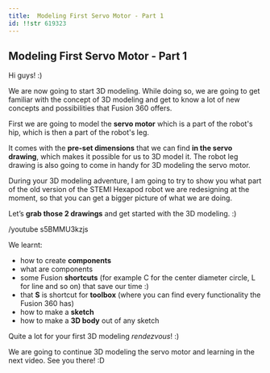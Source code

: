 ```yaml
---
title:  Modeling First Servo Motor - Part 1
id: !!str 619323
---
```


## Modeling First Servo Motor - Part 1

Hi guys! :)

We are now going to start 3D modeling. While doing so, we are going to get familiar 
with the concept of 3D modeling and get to know a lot of new concepts and possibilities 
that Fusion 360 offers.

First we are going to model the __servo motor__ which is a part of the robot's hip, 
which is then a part of the robot's leg. 

It comes with the __pre-set dimensions__ that we can find __in the servo drawing__, 
which makes it possible for us to 3D model it. The robot leg drawing is also going 
to come in handy for 3D modeling the servo motor.

During your 3D modeling adventure, I am going to try to show you what part of the 
old version of the STEMI Hexapod robot we are redesigning at the moment, so that you 
can get a bigger picture of what we are doing.

Let’s __grab those 2 drawings__ and get started with the 3D modeling. :)

/youtube s5BMMU3kzjs

We learnt:
* how to create __components__
* what are components
* some Fusion __shortcuts__ (for example C for the center diameter circle, L for 
line and so on) that save our time :) 
* that __S__ is shortcut for __toolbox__ (where you can find every functionality 
the Fusion 360 has)
* how to make a __sketch__
* how to make a __3D body__ out of any sketch

Quite a lot for your first 3D modeling *rendezvous*! :)

We are going to continue 3D modeling the servo motor and learning in the next video. 
See you there! :D
